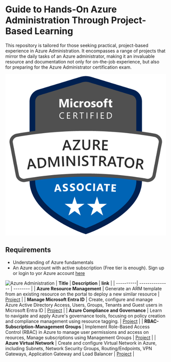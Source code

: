 # Guide to Hands-On Azure Administration Through Project-Based Learning 

This repository is tailored for those seeking practical, project-based experience in Azure Administration. It encompasses a range of projects that mirror the daily tasks of an Azure administrator, making it an invaluable resource and documentation not only for on-the-job experience, but also for preparing for the Azure Administrator certification exam.

![Azure Administration](resources/azure-administrator-associate-600x600.png)

## Requirements
- Understanding of Azure fundamentals
- An Azure account with active subscription (Free tier is enough). Sign up or login to yor Azure account [here](https://azure.microsoft.com/en-us/free/)

![Azure Administration](https://img.shields.io/badge/Azure-Administration-blue)
| **Title** | **Description** | **link** |
| ----------| --------------- | -------- |
| **Azure Resource Management** | Generate an ARM template from an existing resource on the portal to deploy a new similar resource | [Project](./arm_template.md) |
| **Manage Microsoft Entra ID**  | Create, configure and manage Azure Active Directory Access, Users, Groups, Tenants and Guest users in Microsoft Entra ID | [Project](./entra_id.md) |
| **Azure Compliance and Governance** | Learn to navigate and apply Azure's governance tools, focusing on policy creation and compliance management using resource tagging. | [Project](./policy_compliance_with_tags.md) |
| **RBAC-Subscription-Management Groups** | Implement Role-Based Access Control (RBAC) in Azure to manage user permissions and access on reources, Manage subscriptions using Management Groups | [Project](./rbac.md) |
| **Azure Virtual Network** | Create and configure Virtual Network in Azure, including Subnets, Network Security Groups, Routing/Endpoints,  VPN Gateways, Application Gateway and Load Balancer | [Project](./virtual_network.md) |